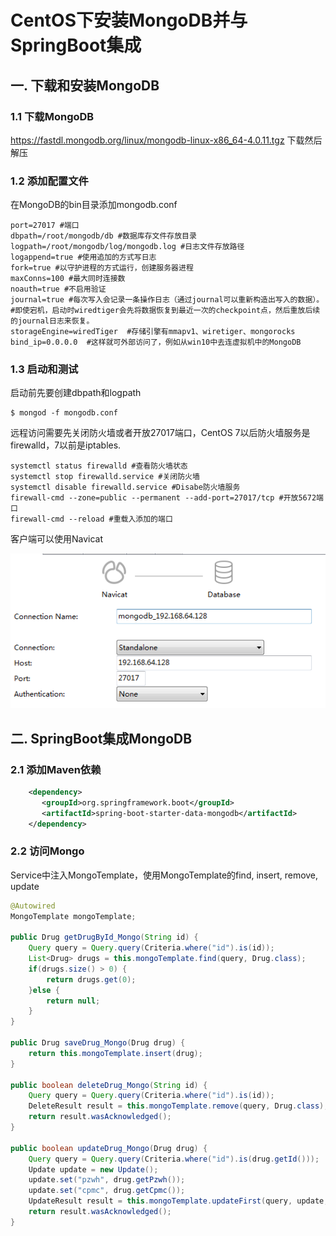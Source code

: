 # CentOS下安装MongoDB并与SpringBoot集成

## 一. 下载和安装MongoDB 

### 1.1 下载MongoDB

https://fastdl.mongodb.org/linux/mongodb-linux-x86_64-4.0.11.tgz 下载然后解压

### 1.2 添加配置文件

在MongoDB的bin目录添加mongodb.conf

```properties
port=27017 #端口
dbpath=/root/mongodb/db #数据库存文件存放目录
logpath=/root/mongodb/log/mongodb.log #日志文件存放路径
logappend=true #使用追加的方式写日志
fork=true #以守护进程的方式运行，创建服务器进程
maxConns=100 #最大同时连接数
noauth=true #不启用验证
journal=true #每次写入会记录一条操作日志（通过journal可以重新构造出写入的数据）。
#即使宕机，启动时wiredtiger会先将数据恢复到最近一次的checkpoint点，然后重放后续的journal日志来恢复。
storageEngine=wiredTiger  #存储引擎有mmapv1、wiretiger、mongorocks
bind_ip=0.0.0.0  #这样就可外部访问了，例如从win10中去连虚拟机中的MongoDB
```

### 1.3 启动和测试

启动前先要创建dbpath和logpath

```shell
$ mongod -f mongodb.conf
```

远程访问需要先关闭防火墙或者开放27017端口，CentOS 7以后防火墙服务是firewalld，7以前是iptables.

```shell
systemctl status firewalld #查看防火墙状态
systemctl stop firewalld.service #关闭防火墙
systemctl disable firewalld.service #Disabe防火墙服务
firewall-cmd --zone=public --permanent --add-port=27017/tcp #开放5672端口
firewall-cmd --reload #重载入添加的端口
```

客户端可以使用Navicat

![image](images/1565327592223.png)

## **二. SpringBoot集成MongoDB**

### 2.1 添加Maven依赖

```xml
    <dependency>
       <groupId>org.springframework.boot</groupId>
       <artifactId>spring-boot-starter-data-mongodb</artifactId>
    </dependency>
```

### 2.2 访问Mongo

Service中注入MongoTemplate，使用MongoTemplate的find, insert, remove, update

```java
@Autowired
MongoTemplate mongoTemplate;

public Drug getDrugById_Mongo(String id) {
	Query query = Query.query(Criteria.where("id").is(id));
	List<Drug> drugs = this.mongoTemplate.find(query, Drug.class);
	if(drugs.size() > 0) {
		return drugs.get(0);
	}else {
		return null;
	}
}

public Drug saveDrug_Mongo(Drug drug) {
	return this.mongoTemplate.insert(drug);
}

public boolean deleteDrug_Mongo(String id) {
	Query query = Query.query(Criteria.where("id").is(id));
	DeleteResult result = this.mongoTemplate.remove(query, Drug.class);
	return result.wasAcknowledged();
}

public boolean updateDrug_Mongo(Drug drug) {
	Query query = Query.query(Criteria.where("id").is(drug.getId()));
	Update update = new Update();
	update.set("pzwh", drug.getPzwh());
	update.set("cpmc", drug.getCpmc());
	UpdateResult result = this.mongoTemplate.updateFirst(query, update, Drug.class);
	return result.wasAcknowledged();
}
```